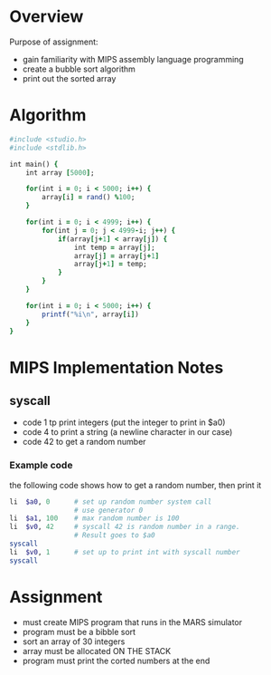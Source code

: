 Overview
============

Purpose of assignment:

* gain familiarity with MIPS assembly language programming
* create a bubble sort algorithm
* print out the sorted array


Algorithm
=============

```ruby
#include <studio.h>
#include <stdlib.h>

int main() {
    int array [5000];

    for(int i = 0; i < 5000; i++) {
        array[i] = rand() %100;
    }

    for(int i = 0; i < 4999; i++) {
        for(int j = 0; j < 4999-i; j++) {
            if(array[j+1] < array[j]) {
                int temp = array[j];
                array[j] = array[j+1]
                array[j+1] = temp;
            }
        }
    }

    for(int i = 0; i < 5000; i++) {
        printf("%i\n", array[i])
    }
}
```


MIPS Implementation Notes
============================

## syscall

* code 1 tp print integers (put the integer to print in $a0)
* code 4 to print a string (a newline character in our case)
* code 42 to get a random number

### Example code

the following code shows how to get a random number, then print it

```ruby
li  $a0, 0      # set up random number system call
                # use generator 0
li  $a1, 100    # max random number is 100
li  $v0, 42     # syscall 42 is random number in a range.
                # Result goes to $a0
syscall
li  $v0, 1      # set up to print int with syscall number
syscall
```


Assignment
=============

* must create MIPS program that runs in the MARS simulator
* program must be a bibble sort
* sort an array of 30 integers
* array must be allocated ON THE STACK
* program must print the corted numbers at the end